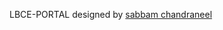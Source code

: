 LBCE-PORTAL designed by <a href="https://sabbam.github.io/lbce-portal/home.html">sabbam chandraneel</a>
